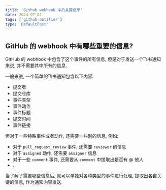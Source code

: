 ```yaml
---
title: 'Github webhook 中的关键信息'
date: 2024-07-01
tags: ['github-notifier']
type: 'DefaultPost'
---
```


## GitHub 的 webhook 中有哪些重要的信息?

GitHub 的 webhook 中包含了这个事件的所有信息, 但是对于发送一个飞书通知来说, 并不需要其中所有的信息.

一般来说, 一个简单的飞书通知包含以下内容:

- 提交者
- 提交仓库
- 事件类型
- 事件动作
- 事件标题
- 提交时间
- 事件链接

但对于一些特殊事件或者动作, 还需要一些别的信息, 例如:

- 对于 `pull_request_review` 事件, 还需要 `reviewer` 的信息
- 对于 `assigned` 动作, 还需要 `assigner` 信息
- 对于一些 `comment` 事件, 还需要从 `comment` 中提取出是否有 @ 他人
- ...

当了解了需要哪些信息后, 就可以单独对各种类型的事件进行处理, 提取出各自关键的信息, 作为通知内容发送.
